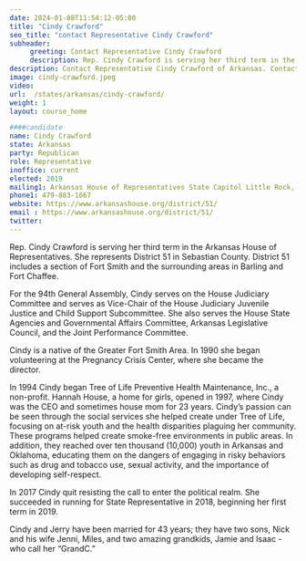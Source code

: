 ```yaml
---
date: 2024-01-08T11:54:12-05:00
title: "Cindy Crawford"
seo_title: "contact Representative Cindy Crawford"
subheader:
     greeting: Contact Representative Cindy Crawford
     description: Rep. Cindy Crawford is serving her third term in the Arkansas House of Representatives. She represents District 51 in Sebastian County. District 51 includes a section of Fort Smith and the surrounding areas in Barling and Fort Chaffee.
description: Contact Representative Cindy Crawford of Arkansas. Contact information for Cindy Crawford includes email address, phone number, and mailing address.
image: cindy-crawford.jpeg
video:
url:  /states/arkansas/cindy-crawford/
weight: 1
layout: course_home

####candidate
name: Cindy Crawford
state: Arkansas
party: Republican
role: Representative
inoffice: current
elected: 2019
mailing1: Arkansas House of Representatives State Capitol Little Rock, AR 72201
phone1: 479-883-1667
website: https://www.arkansashouse.org/district/51/
email : https://www.arkansashouse.org/district/51/
twitter:
---
```


Rep. Cindy Crawford is serving her third term in the Arkansas House of Representatives. She represents District 51 in Sebastian County. District 51 includes a section of Fort Smith and the surrounding areas in Barling and Fort Chaffee.

For the 94th General Assembly, Cindy serves on the House Judiciary Committee and serves as Vice-Chair of the House Judiciary Juvenile Justice and Child Support Subcommittee. She also serves the House State Agencies and Governmental Affairs Committee, Arkansas Legislative Council, and the Joint Performance Committee.

Cindy is a native of the Greater Fort Smith Area. In 1990 she began volunteering at the Pregnancy Crisis Center, where she became the director.

In 1994 Cindy began Tree of Life Preventive Health Maintenance, Inc., a non-profit. Hannah House, a home for girls, opened in 1997, where Cindy was the CEO and sometimes house mom for 23 years. Cindy’s passion can be seen through the social services she helped create under Tree of Life, focusing on at-risk youth and the health disparities plaguing her community. These programs helped create smoke-free environments in public areas. In addition, they reached over ten thousand (10,000) youth in Arkansas and Oklahoma, educating them on the dangers of engaging in risky behaviors such as drug and tobacco use, sexual activity, and the importance of developing self-respect.

 In 2017 Cindy quit resisting the call to enter the political realm. She succeeded in running for State Representative in 2018, beginning her first term in 2019.

Cindy and Jerry have been married for 43 years; they have two sons, Nick and his wife Jenni, Miles, and two amazing grandkids, Jamie and Isaac - who call her “GrandC.”
